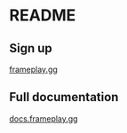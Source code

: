 # README

## Sign up

[frameplay.gg](https://frameplay.gg/)

## Full documentation

[docs.frameplay.gg](https://docs.frameplay.gg/unity/)